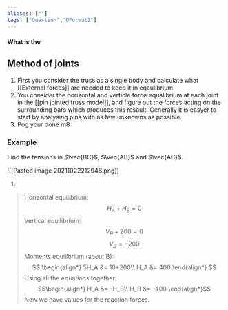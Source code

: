 ```yaml
---
aliases: [""]
tags: ["Question","QFormat3"]
---
```


#### What is the
## Method of joints

1) First you consider the truss as a single body and calculate what [[External forces]] are needed to keep it in eqaulibrium
2) You consider the horizontal and verticle force equalibrium at each joint in the [[pin jointed truss model]], and figure out the forces acting on the surrounding bars which produces this resault. Generally it is easyer to start by analysing pins with as few unknowns as possible.
3) Pog your done m8

### Example
Find the tensions in $\vec{BC}$, $\vec{AB}$ and $\vec{AC}$.

![[Pasted image 20211022212948.png]]

1)
> Horizontal equilibrium:
> $$ H_A + H_B = 0 $$
> Vertical equilibrium:
> $$ V_B + 200 = 0 $$
> $$ V_B = -200 $$
> Moments equilibrium (about B):
> $$ \begin{align*}
5H_A &= 10*200\\
H_A &= 400
\end{align*} $$
> Using all the equations together:
> $$\begin{align*}
H_A &= -H_B\\
H_B &= -400
\end{align*}$$
> Now we have values for the reaction forces.
